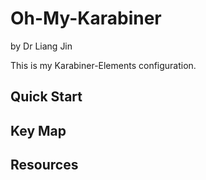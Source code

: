 # Oh-My-Karabiner
by Dr Liang Jin

This is my Karabiner-Elements configuration.

## Quick Start

## Key Map

## Resources
